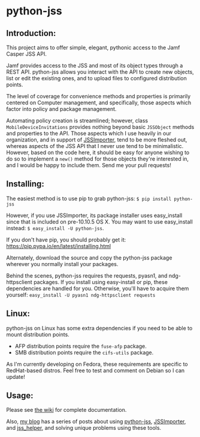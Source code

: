 # python-jss

## Introduction:
This project aims to offer simple, elegant, pythonic access to the Jamf Casper JSS API.

Jamf provides access to the JSS and most of its object types through a REST
API. python-jss allows you interact with the API to create new objects, list or
edit the existing ones, and to upload files to configured distribution points.

The level of coverage for convenience methods and properties
is primarily centered on Computer management, and specifically, those aspects
which factor into policy and package management.

Automating policy creation is streamlined; however, class
`MobileDeviceInvitations` provides nothing beyond basic `JSSObject`
methods and properties to the API. Those aspects which I use heavily in our
organization, and in support of
[JSSImporter](https://www.github.com/sheagcraig/JSSImporter), tend
to be more fleshed out, whereas aspects of the JSS API that I never use tend to
be minimalistic. However, based on the code here, it should be easy for anyone
wishing to do so to implement a `new()` method for those objects they're
interested in, and I would be happy to include them. Send me your pull
requests!

## Installing:
The easiest method is to use pip to grab python-jss:
`$ pip install python-jss`

However, if you use JSSImporter, its package installer uses easy_install since that is included on pre-10.10.5 OS X. You may want to use easy_install instead:
`$ easy_install -U python-jss`.

If you don't have pip, you should probably get it: https://pip.pypa.io/en/latest/installing.html

Alternately, download the source and copy the python-jss package wherever you normally install
your packages.

Behind the scenes, python-jss requires the requests, pyasn1, and ndg-httpsclient packages. If you install using easy-install or pip, these dependencies are handled for you. Otherwise, you'll have to acquire them yourself:
`easy_install -U pyasn1 ndg-httpsclient requests`

## Linux:
python-jss on Linux has some extra dependencies if you need to be able to mount distribution points.
- AFP distribution points require the `fuse-afp` package.
- SMB distribution points require the `cifs-utils` package. 

As I'm currently developing on Fedora, these requirements are specific to RedHat-based distros. Feel free to test and comment on Debian so I can update!

## Usage:
Please see [the wiki](https://github.com/sheagcraig/python-jss/wiki) for complete documentation.

Also, [my blog](http://labs.da.org/wordpress/sheagcraig/) has a series of posts about using [python-jss](https://github.com/sheagcraig/python-jss), [JSSImporter](https://github.com/sheagcraig/JSSImporter), and [jss_helper](https://github.com/sheagcraig/jss_helper), and solving unique problems using these tools.
